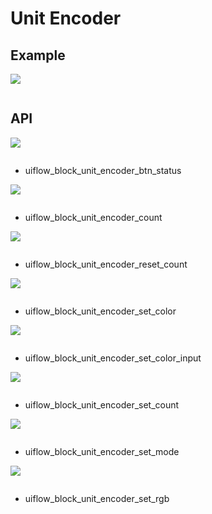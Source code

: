 # Unit Encoder


## Example

<img class="blockly_svg" src="example.svg">

```python

```

## API

<img class="blockly_svg" src="https://m5stack.oss-cn-shenzhen.aliyuncs.com/resource/docs/static/assets/img/uiflow/blockly/unit/encoder/uiflow_block_unit_encoder_btn_status.svg">

```python

```

- uiflow_block_unit_encoder_btn_status

<img class="blockly_svg" src="https://m5stack.oss-cn-shenzhen.aliyuncs.com/resource/docs/static/assets/img/uiflow/blockly/unit/encoder/uiflow_block_unit_encoder_count.svg">

```python

```

- uiflow_block_unit_encoder_count

<img class="blockly_svg" src="https://m5stack.oss-cn-shenzhen.aliyuncs.com/resource/docs/static/assets/img/uiflow/blockly/unit/encoder/uiflow_block_unit_encoder_reset_count.svg">

```python

```

- uiflow_block_unit_encoder_reset_count

<img class="blockly_svg" src="https://m5stack.oss-cn-shenzhen.aliyuncs.com/resource/docs/static/assets/img/uiflow/blockly/unit/encoder/uiflow_block_unit_encoder_set_color.svg">

```python

```

- uiflow_block_unit_encoder_set_color

<img class="blockly_svg" src="https://m5stack.oss-cn-shenzhen.aliyuncs.com/resource/docs/static/assets/img/uiflow/blockly/unit/encoder/uiflow_block_unit_encoder_set_color_input.svg">

```python

```

- uiflow_block_unit_encoder_set_color_input

<img class="blockly_svg" src="https://m5stack.oss-cn-shenzhen.aliyuncs.com/resource/docs/static/assets/img/uiflow/blockly/unit/encoder/uiflow_block_unit_encoder_set_count.svg">

```python

```

- uiflow_block_unit_encoder_set_count

<img class="blockly_svg" src="https://m5stack.oss-cn-shenzhen.aliyuncs.com/resource/docs/static/assets/img/uiflow/blockly/unit/encoder/uiflow_block_unit_encoder_set_mode.svg">

```python

```

- uiflow_block_unit_encoder_set_mode

<img class="blockly_svg" src="https://m5stack.oss-cn-shenzhen.aliyuncs.com/resource/docs/static/assets/img/uiflow/blockly/unit/encoder/uiflow_block_unit_encoder_set_rgb.svg">

```python

```

- uiflow_block_unit_encoder_set_rgb

